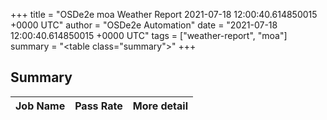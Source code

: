 +++
title = "OSDe2e moa Weather Report 2021-07-18 12:00:40.614850015 +0000 UTC"
author = "OSDe2e Automation"
date = "2021-07-18 12:00:40.614850015 +0000 UTC"
tags = ["weather-report", "moa"]
summary = "<table class=\"summary\"></table>"
+++
## Summary

| Job Name | Pass Rate | More detail |
|----------|-----------|-------------|




